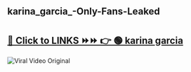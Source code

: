 
 ## karina_garcia_-Only-Fans-Leaked

# <h2><a href="https://clipsfans.com/karina_garcia_&ref=git">🔗 Click to LINKS ⏩⏩ 👉 🟢 karina garcia  </a></h2>

<a href="https://clipsfans.com/karina_garcia_&ref=git" rel="nofollow" data-target="animated-image.originalLink"><img src="https://i.ibb.co.com/xMMVF88/686577567.gif" alt="Viral Video Original" style="max-width: 100%; display: inline-block;" data-target="animated-image.originalImage"></a>
